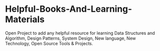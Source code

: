 # Helpful-Books-And-Learning-Materials

Open Project to add any helpful resource for learning Data Structures and Algorithm, Design Patterns, System Design, New language, New Technology, Open Source Tools & Projects.
